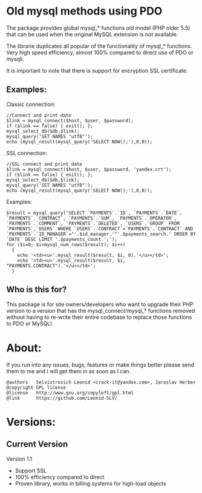 Old mysql methods using PDO
===============================
The package provides global mysql_* functions old model (PHP older 5.5) that can be used when the original MySQL extension is not available.

The librarie duplicates all popular of the functionality of mysql_* functions. Very high speed efficiency, almost 100% compared to direct use of PDO or mysqli.

It is important to note that there is support for encryption SSL certificate.

Examples:
---------------
Classic connection:

	//Connect and print date
	$link = mysql_connect($host, $user, $password);
	if ($link == false) { exit(); };
	mysql_select_db($db,$link);
	mysql_query('SET NAMES "utf8"');
	echo (mysql_result(mysql_query('SELECT NOW();'),0,0));

SSL connection:

	//SSL connect and print date
	$link = mysql_connect($host, $user, $password, 'yandex.crt');
	if ($link == false) { exit(); };
	mysql_select_db($db,$link);
	mysql_query('SET NAMES "utf8"');
	echo (mysql_result(mysql_query('SELECT NOW();'),0,0));

Examples:

	$result = mysql_query('SELECT `PAYMENTS`.`ID`, `PAYMENTS`.`DATE`, `PAYMENTS`.`CONTRACT`, `PAYMENTS`.`SUM`, `PAYMENTS`.`OPERATOR`, `PAYMENTS`.`COMMENT`, `PAYMENTS`.`DELETED`, `USERS`.`GROUP` FROM `PAYMENTS`,`USERS` WHERE `USERS`.`CONTRACT`=`PAYMENTS`.`CONTRACT` AND `PAYMENTS`.`ID_MANAGER`="'.$id_manager.'"'.$payments_search.' ORDER BY `DATE` DESC LIMIT '.$payments_count.';');
	for ($i=0; $i<mysql_num_rows($result); $i++)
	  {
	    echo '<td><u>'.mysql_result($result, $i, 0).'</u></td>';
	    echo '<td><u>'.mysql_result($result, $i, "PAYMENTS.CONTRACT").'</u></td>';
	  }


Who is this for?
----------------
This package is for site owners/developers who want to upgrade their PHP version to a version that has the mysql_connect/mysql_* functions removed without having to re-write their entire codebase to replace those functions to PDO or MySQLI.

About:
=========================
If you run into any issues, bugs, features or make things better please send them to me and I will get them in as soon as I can.

    @authors   Selvistrovich Leonid <crack-it@yandex.com>, Jaroslav Herber
    @copyright GPL license
    @license   http://www.gnu.org/copyleft/gpl.html
    @link      https://github.com/Leonid-SLV/

Versions:
=========

Current Version
---------------
Version 1.1
* Support SSL
* 100% efficiency compared to direct
* Proven library, works in billing systems for high-load objects

